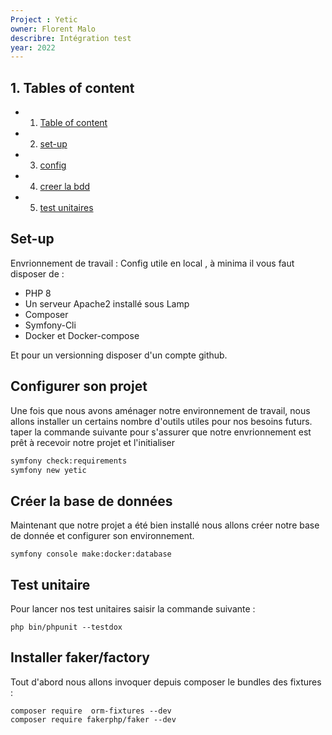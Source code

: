```yaml
---
Project : Yetic
owner: Florent Malo
describre: Intégration test
year: 2022
---
```

## 1.<a name="Table of content" ></a> Tables of content
* 1. [Table of content](#1a-name"table-of-content"-a-tables-of-content)
* 2. [set-up](#set-up)
* 3. [config](#configurer-son-projet)
* 4. [creer la bdd](#créer-la-base-de-données)
* 5. [test unitaires](#test-unitaire)





## Set-up
Envrionnement de travail :
Config utile en local , à minima il vous faut disposer de : 
- PHP 8
- Un serveur Apache2 installé sous Lamp 
- Composer
- Symfony-Cli
- Docker et Docker-compose

Et pour un versionning disposer d'un compte github.

## Configurer son projet 
Une fois que nous avons aménager notre environnement de travail, nous allons installer un certains nombre d'outils utiles pour nos besoins futurs.
taper la commande suivante pour s'assurer que notre envrionnement est prêt à recevoir notre projet et l'initialiser
```bash ou pwsh
symfony check:requirements
symfony new yetic
```
## Créer la base de données 
Maintenant que notre projet a été bien installé nous allons créer notre base de donnée et configurer son environnement.
```
symfony console make:docker:database
```
## Test unitaire 
Pour lancer nos test unitaires saisir la commande suivante : 
```
php bin/phpunit --testdox
```
## Installer faker/factory
Tout d'abord nous allons invoquer depuis composer le bundles des fixtures : 
```
composer require  orm-fixtures --dev
composer require fakerphp/faker --dev
```


